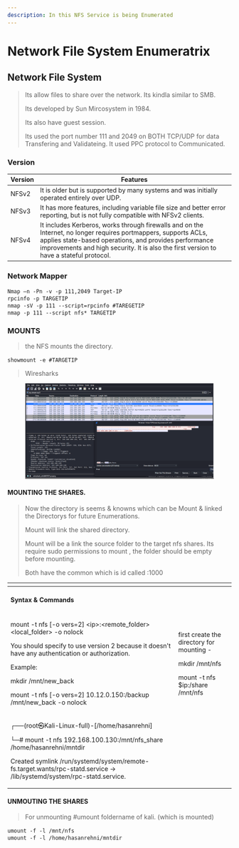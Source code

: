 ```yaml
---
description: In this NFS Service is being Enumerated
---
```


# Network File System Enumeratrix

## Network File System

> Its allow files to share over the network. Its kindla similar to SMB.
>
> Its developed by Sun Mircosystem in 1984.
>
> Its also have guest session.
>
> Its used the port number 111 and 2049  on BOTH TCP/UDP for data Transfering and Validateing.  It used PPC protocol to Communicated.

### Version

| Version | Features                                                                                                                                                                                                                                                             |
| ------- | -------------------------------------------------------------------------------------------------------------------------------------------------------------------------------------------------------------------------------------------------------------------- |
| NFSv2   | It is older but is supported by many systems and was initially operated entirely over UDP.                                                                                                                                                                           |
| NFSv3   | It has more features, including variable file size and better error reporting, but is not fully compatible with NFSv2 clients.                                                                                                                                       |
| NFSv4   | It includes Kerberos, works through firewalls and on the Internet, no longer requires portmappers, supports ACLs, applies state-based operations, and provides performance improvements and high security. It is also the first version to have a stateful protocol. |

### Network Mapper

```
Nmap –n -Pn -v -p 111,2049 Target-IP
rpcinfo -p TARGETIP
nmap -sV -p 111 --script=rpcinfo #TAREGETIP
nmap -p 111 --script nfs* TARGETIP

```

### MOUNTS

> the NFS mounts the directory.

```
showmount -e #TARGETIP
```

> Wiresharks

<figure><img src="../../.gitbook/assets/image (9).png" alt=""><figcaption></figcaption></figure>

#### MOUNTING THE SHARES.

> Now the directory is seems & knowns which can be  Mount & linked the Directorys for future Enumerations.
>
> Mount will link the shared directory.
>
> Mount will be a link the source folder to the target nfs shares. Its require sudo permissions to mount , the folder should be empty before mounting.
>
> Both have the common which is id called :1000

<table data-header-hidden><thead><tr><th valign="top"></th><th></th></tr></thead><tbody><tr><td valign="top"><h4>Syntax &#x26; Commands</h4></td><td></td></tr><tr><td valign="top"><p>mount -t nfs [-o vers=2] &#x3C;ip>:&#x3C;remote_folder> &#x3C;local_folder> -o nolock</p><p>You should specify to use version 2 because it doesn't have any authentication or authorization.</p><p>Example:</p><p>mkdir /mnt/new_back</p><p>mount -t nfs [-o vers=2] 10.12.0.150:/backup /mnt/new_back -o nolock</p><p> </p></td><td><p>first create the directory for mounting -</p><p>mkdir /mnt/nfs</p><p>mount -t nfs $ip:/share /mnt/nfs</p><p> </p></td></tr><tr><td valign="top"><p>                                                                                                                                                                                                                 </p><p>┌──(root㉿Kali-Linux-full)-[/home/hasanrehni]</p><p>└─# mount -t nfs 192.168.100.130:/mnt/nfs_share /home/hasanrehni/mntdir</p><p> </p><p>Created symlink /run/systemd/system/remote-fs.target.wants/rpc-statd.service → /lib/systemd/system/rpc-statd.service.</p><p> </p></td><td></td></tr></tbody></table>

#### UNMOUTING THE SHARES

> For unmounting #umount foldername of kali. (which is mounted)

```
umount -f -l /mnt/nfs
umount -f -l /home/hasanrehni/mntdir
```

